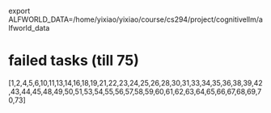 export ALFWORLD_DATA=/home/yixiao/yixiao/course/cs294/project/cognitivellm/alfworld_data

# failed tasks (till 75)
[1,2,4,5,6,10,11,13,14,16,18,19,21,22,23,24,25,26,28,30,31,33,34,35,36,38,39,42,43,44,45,48,49,50,51,53,54,55,56,57,58,59,60,61,62,63,64,65,66,67,68,69,70,73]